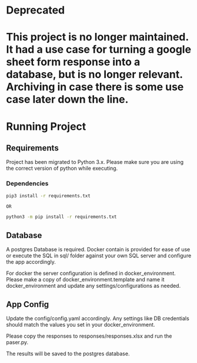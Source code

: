 # Deprecated

# This project is no longer maintained.  It had a use case for turning a google sheet form response into a database, but is no longer relevant. Archiving in case there is some use case later down the line.


# Running Project

## Requirements

Project has been migrated to Python 3.x.  Please make sure you are using
the correct version of python while executing.

### Dependencies


```bash
pip3 install -r requirements.txt

OR

python3 -m pip install -r requirements.txt

```

## Database 

A postgres Database is required.  Docker contain is provided for ease of use 
or execute the SQL in sql/ folder against your own SQL server and configure 
the app accordingly.

For docker the server configuration is defined in docker_environment.  Please make a copy
of docker_environment.template and name it docker_environment and update any settings/configurations
as needed.

## App Config

Update the config/config.yaml accordingly.  Any settings like DB credentials should 
match the values you set in your docker_environment.

Please copy the responses to responses/responses.xlsx and run the paser.py.

The results will be saved to the postgres database.



